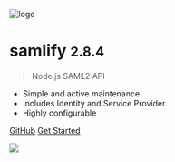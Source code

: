 ![logo](_media/lock.png)

# samlify <small>2.8.4</small>

> Node.js SAML2 API

- Simple and active maintenance
- Includes Identity and Service Provider
- Highly configurable

[GitHub](https://github.com/tngan/samlify)
[Get Started](#samlify)

<!-- background image -->
![](_media/bg.jpg)
